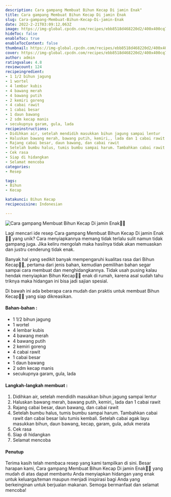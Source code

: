 ```yaml
---
description: Cara gampang Membuat Bihun Kecap Di jamin Enak"
title: Cara gampang Membuat Bihun Kecap Di jamin Enak
slug: Cara-gampang-Membuat-Bihun-Kecap-Di-jamin-Enak
date: 2022-2-21T03:09:12.063Z
image: https://img-global.cpcdn.com/recipes/ebb8518d468220d2/400x400cq70/photo.jpg
hideToc: false
enableToc: true
enableTocContent: false
thumbnail: https://img-global.cpcdn.com/recipes/ebb8518d468220d2/400x400cq70/photo.jpg
cover: https://img-global.cpcdn.com/recipes/ebb8518d468220d2/400x400cq70/photo.jpg
author: admin
ratingvalue: 4.8
reviewcount: 124
recipeingredient:
- 1 1/2 bihun jagung
- 1 wortel
- 4 lembar kubis
- 4 bawang merah
- 4 bawang putih
- 2 kemiri goreng
- 4 cabai rawit
- 1 cabai besar
- 1 daun bawang
- 2 sdm kecap manis
- secukupnya garam, gula, lada
recipeinstructions:
- Didihkan air, setelah mendidih masukkan bihun jagung sampai lentur
- Haluskan bawang merah, bawang putih, kemiri,, lada dan 1 cabai rawit
- Rajang cabai besar, daun bawang, dan cabai rawit
- Setelah bumbu halus, tumis bumbu sampai harum. Tambahkan cabai rawit dan cabai besar lalu tumis kembali. Setelah cabai agak layu masukkan bihun, daun bawang, kecap, garam, gula, aduk merata
- Cek rasa
- Siap di hidangkan
- Selamat mencoba
categories:
- Resep

tags:
- Bihun
- Kecap

katakunci: Bihun Kecap
recipecuisine: Indonesian

---
```


![Cara gampang Membuat Bihun Kecap Di jamin Enak👩‍🍳](https://img-global.cpcdn.com/recipes/ebb8518d468220d2/400x400cq70/photo.jpg)

Lagi mencari ide resep Cara gampang Membuat Bihun Kecap Di jamin Enak👩‍🍳 yang unik? Cara menyiapkannya memang tidak terlalu sulit namun tidak gampang juga. Jika keliru mengolah maka hasilnya tidak akan memuaskan dan justru cenderung tidak enak.

Banyak hal yang sedikit banyak mempengaruhi kualitas rasa dari Bihun Kecap👩‍🍳, pertama dari jenis bahan, kemudian pemilihan bahan segar sampai cara membuat dan menghidangkannya. Tidak usah pusing kalau hendak menyiapkan Bihun Kecap👩‍🍳 enak di rumah, karena asal sudah tahu triknya maka hidangan ini bisa jadi sajian spesial.

Di bawah ini ada beberapa cara mudah dan praktis untuk membuat Bihun Kecap👩‍🍳 yang siap dikreasikan.

<!--inarticleads1-->

#### Bahan-bahan :

- 1 1/2 bihun jagung
- 1 wortel
- 4 lembar kubis
- 4 bawang merah
- 4 bawang putih
- 2 kemiri goreng
- 4 cabai rawit
- 1 cabai besar
- 1 daun bawang
- 2 sdm kecap manis
- secukupnya garam, gula, lada

<!--inarticleads2-->

#### Langkah-langkah membuat :

1. Didihkan air, setelah mendidih masukkan bihun jagung sampai lentur
1. Haluskan bawang merah, bawang putih, kemiri,, lada dan 1 cabai rawit
1. Rajang cabai besar, daun bawang, dan cabai rawit
1. Setelah bumbu halus, tumis bumbu sampai harum. Tambahkan cabai rawit dan cabai besar lalu tumis kembali. Setelah cabai agak layu masukkan bihun, daun bawang, kecap, garam, gula, aduk merata
1. Cek rasa
1. Siap di hidangkan
1. Selamat mencoba

#### Penutup

Terima kasih telah membaca resep yang kami tampilkan di sini. Besar harapan kami, Cara gampang Membuat Bihun Kecap Di jamin Enak👩‍🍳 yang mudah di atas dapat membantu Anda menyiapkan hidangan yang enak untuk keluarga/teman maupun menjadi inspirasi bagi Anda yang berkeinginan untuk berjualan makanan. Semoga bermanfaat dan selamat mencoba!
